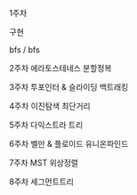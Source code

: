 1주차

구현

bfs / bfs

2주차
에라토스테네스
분할정복

3주차
투포인터 & 슬라이딩
백트래킹

4주차
이진탐색
최단거리

5주차
다익스트라
트리

6주차
벨만 & 플로이드
유니온파인드

7주차
MST
위상정렬

8주차
세그먼트트리